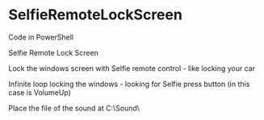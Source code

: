 # SelfieRemoteLockScreen

Code in PowerShell

Selfie Remote Lock Screen

Lock the windows screen with Selfie remote control  - like locking your car 

Infinite loop locking the windows - looking for Selfie press button (in this case is VolumeUp)

Place the file of the sound at C:\Sound\


